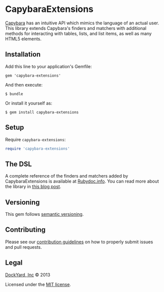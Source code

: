 # CapybaraExtensions

[Capybara](https://github.com/jnicklas/capybara) has an intuitive API which mimics the language of an actual user. This library extends Capybara's finders and matchers with additional methods for interacting with tables, lists, and list items, as well as many HTML5 elements.

## Installation

Add this line to your application's Gemfile:

    gem 'capybara-extensions'

And then execute:

    $ bundle

Or install it yourself as:

    $ gem install capybara-extensions

## Setup

Require `capybara-extensions`:

```ruby
require 'capybara-extensions'
``` 

## The DSL

A complete reference of the finders and matchers added by CapybaraExtensions is available at [Rubydoc.info](http://rubydoc.info/github/dockyard/capybara-extensions). You can read more about the library in [this blog post](http://reefpoints.dockyard.com/2013/11/11/capybara-extensions.html).

## Versioning

This gem follows [semantic versioning](http://semver.org).

## Contributing

Please see our [contribution guidelines](/CONTRIBUTING.md) on how to
properly submit issues and pull requests.

## Legal

[DockYard, Inc](http://dockyard.com) © 2013

Licensed under the [MIT
license](http://www.opensource.org/licenses/mit-license.php).
